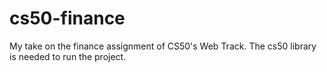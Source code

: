 # cs50-finance

My take on the finance assignment of CS50's Web Track.
The cs50 library is needed to run the project.
